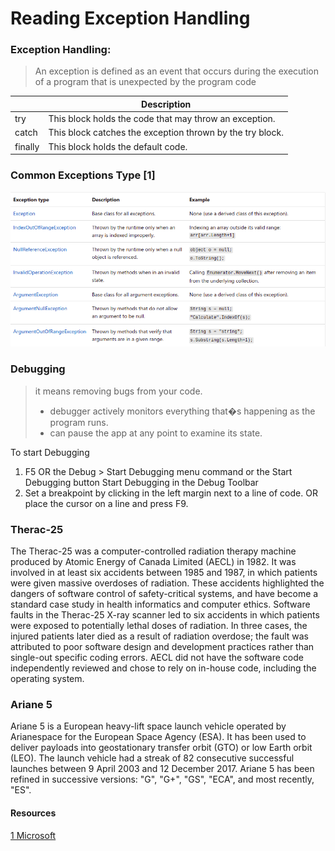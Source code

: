# Reading Exception Handling

### Exception Handling:
> An exception is defined as an event that occurs during the execution of a program that is unexpected by the program code

|  | Description |
| ----------- | ----------- |
| try |This block holds the code that may throw an exception. |
| catch |This block catches the exception thrown by the try block. |
| finally |This block holds the default code. |


### Common Exceptions Type [1]
![exceptions](screenshot.png) 

### Debugging
>  it means removing bugs from your code. 
> - debugger actively monitors everything that�s happening as the program runs.
> - can pause the app at any point to examine its state.

To start Debugging  
1) F5 OR 
the Debug > Start Debugging menu command or the Start Debugging button Start Debugging in the Debug Toolbar
2) Set a breakpoint by clicking in the left margin next to a line of code. OR 
place the cursor on a line and press F9.
### Therac-25
The Therac-25 was a computer-controlled radiation therapy machine produced by Atomic Energy of Canada Limited (AECL) in 1982. It was involved in at least six accidents between 1985 and 1987, in which patients were given massive overdoses of radiation. These accidents highlighted the dangers of software control of safety-critical systems, and have become a standard case study in health informatics and computer ethics. Software faults in the Therac-25 X-ray scanner led to six accidents in which patients were exposed to potentially lethal doses of radiation. In three cases, the injured patients later died as a result of radiation overdose; the fault was attributed to poor software design and development practices rather than single-out specific coding errors. AECL did not have the software code independently reviewed and chose to rely on in-house code, including the operating system.

### Ariane 5
Ariane 5 is a European heavy-lift space launch vehicle operated by Arianespace for the European Space Agency (ESA). It has been used to deliver payloads into geostationary transfer orbit (GTO) or low Earth orbit (LEO). The launch vehicle had a streak of 82 consecutive successful launches between 9 April 2003 and 12 December 2017. Ariane 5 has been refined in successive versions: "G", "G+", "GS", "ECA", and most recently, "ES".

#### Resources
[1 Microsoft](https://docs.microsoft.com/en-us/dotnet/standard/exceptions/)  


